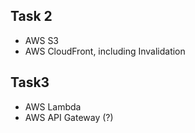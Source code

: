 ## Task 2

- AWS S3
- AWS CloudFront, including Invalidation

## Task3 

- AWS Lambda
- AWS API Gateway (?)
